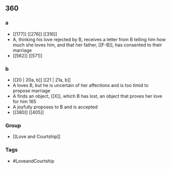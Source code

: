 ## 360
### a
- [[177]] [[276]] [[316]] 
- A, thinking his love rejected by B, receives a letter from B telling him how much she loves him, and that her father, [[F-B]], has consented to their marriage
- [[562]] [[571]] 

### b
- [[20 | 20a, b]] [[21 | 21a, b]] 
- A loves B, but he is uncertain of her affections and is too timid to propose marriage
- A finds an object, [[X]], which B has lost, an object that proves her love for him 165
- A joyfully proposes to B and is accepted
- [[380]] [[405]] 


### Group
- [[Love and Courtship]]

### Tags
- #LoveandCourtship

